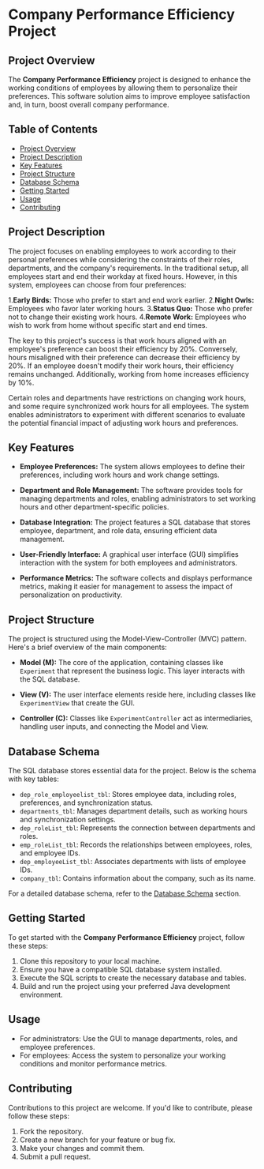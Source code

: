 # Company Performance Efficiency Project

## Project Overview

The **Company Performance Efficiency** project is designed to enhance the working conditions of employees by allowing them to personalize their preferences. This software solution aims to improve employee satisfaction and, in turn, boost overall company performance.

## Table of Contents

- [Project Overview](#project-overview)
- [Project Description](#project-description)
- [Key Features](#key-features)
- [Project Structure](#project-structure)
- [Database Schema](#database-schema)
- [Getting Started](#getting-started)
- [Usage](#usage)
- [Contributing](#contributing)

## Project Description
The project focuses on enabling employees to work according to their personal preferences while considering the constraints of their roles, departments, and the company's requirements. In the traditional setup, all employees start and end their workday at fixed hours. However, in this system, employees can choose from four preferences:

1.**Early Birds:** Those who prefer to start and end work earlier.
2.**Night Owls:** Employees who favor later working hours.
3.**Status Quo:** Those who prefer not to change their existing work hours.
4.**Remote Work:** Employees who wish to work from home without specific start and end times.

The key to this project's success is that work hours aligned with an employee's preference can boost their efficiency by 20%. Conversely, hours misaligned with their preference can decrease their efficiency by 20%. If an employee doesn't modify their work hours, their efficiency remains unchanged. Additionally, working from home increases efficiency by 10%.

Certain roles and departments have restrictions on changing work hours, and some require synchronized work hours for all employees. The system enables administrators to experiment with different scenarios to evaluate the potential financial impact of adjusting work hours and preferences.

## Key Features

- **Employee Preferences:** The system allows employees to define their preferences, including work hours and work change settings.

- **Department and Role Management:** The software provides tools for managing departments and roles, enabling administrators to set working hours and other department-specific policies.

- **Database Integration:** The project features a SQL database that stores employee, department, and role data, ensuring efficient data management.

- **User-Friendly Interface:** A graphical user interface (GUI) simplifies interaction with the system for both employees and administrators.

- **Performance Metrics:** The software collects and displays performance metrics, making it easier for management to assess the impact of personalization on productivity.

## Project Structure

The project is structured using the Model-View-Controller (MVC) pattern. Here's a brief overview of the main components:

- **Model (M):** The core of the application, containing classes like `Experiment` that represent the business logic. This layer interacts with the SQL database.

- **View (V):** The user interface elements reside here, including classes like `ExperimentView` that create the GUI.

- **Controller (C):** Classes like `ExperimentController` act as intermediaries, handling user inputs, and connecting the Model and View.

## Database Schema

The SQL database stores essential data for the project. Below is the schema with key tables:

- `dep_role_employeelist_tbl`: Stores employee data, including roles, preferences, and synchronization status.
- `departments_tbl`: Manages department details, such as working hours and synchronization settings.
- `dep_roleList_tbl`: Represents the connection between departments and roles.
- `emp_roleList_tbl`: Records the relationships between employees, roles, and employee IDs.
- `dep_employeeList_tbl`: Associates departments with lists of employee IDs.
- `company_tbl`: Contains information about the company, such as its name.

For a detailed database schema, refer to the [Database Schema](#database-schema) section.

## Getting Started

To get started with the **Company Performance Efficiency** project, follow these steps:

1. Clone this repository to your local machine.
2. Ensure you have a compatible SQL database system installed.
3. Execute the SQL scripts to create the necessary database and tables.
4. Build and run the project using your preferred Java development environment.

## Usage

- For administrators: Use the GUI to manage departments, roles, and employee preferences.
- For employees: Access the system to personalize your working conditions and monitor performance metrics.

## Contributing

Contributions to this project are welcome. If you'd like to contribute, please follow these steps:

1. Fork the repository.
2. Create a new branch for your feature or bug fix.
3. Make your changes and commit them.
4. Submit a pull request.
